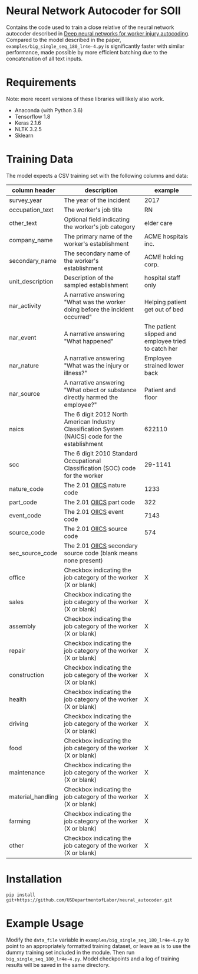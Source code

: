 # Neural Network Autocoder for SOII

Contains the code used to train a close relative of the neural network autocoder
described in [Deep neural networks for worker injury autocoding](https://www.bls.gov/iif/deep-neural-networks.pdf).
Compared to the model described in the paper, `examples/big_single_seq_180_lr4e-4.py`
is significantly faster with similar performance, made possible by more efficient 
batching due to the concatenation of all text inputs.

# Requirements
Note: more recent versions of these libraries will likely also work.
* Anaconda (with Python 3.6)
* Tensorflow 1.8
* Keras 2.1.6
* NLTK 3.2.5
* Sklearn

# Training Data
The model expects a CSV training set with the following columns and data:

| column header | description | example |
|---------------|-------------|---------|
|survey_year|The year of the incident|2017|
|occupation_text| The worker's job title   | RN |
|other_text|Optional field indicating the worker's job category | elder care|
|company_name|The primary name of the worker's establishment | ACME hospitals inc. |
|secondary_name| The secondary name of the worker's establishment | ACME holding corp.|
|unit_description|Description of the sampled establishment| hospital staff only|
|nar_activity|A narrative answering "What was the worker doing before the incident occurred"| Helping patient get out of bed |
|nar_event|A narrative answering "What happened"| The patient slipped and employee tried to catch her|
|nar_nature|A narrative answering "What was the injury or illness?"|Employee strained lower back|
|nar_source|A narrative answering "What obect or substance directly harmed the employee?"|Patient and floor|
|naics|The 6 digit 2012 North American Industry Classification System (NAICS) code for the establishment| 622110|
|soc|The 6 digit 2010 Standard Occupational Classification (SOC) code for the worker | 29-1141|
|nature_code|The 2.01 [OIICS](https://www.bls.gov/iif/oshoiics.htm) nature code| 1233 |
|part_code|The 2.01 [OIICS](https://www.bls.gov/iif/oshoiics.htm) part code| 322 |
|event_code|The 2.01 [OIICS](https://www.bls.gov/iif/oshoiics.htm) event code| 7143 |
|source_code|The 2.01 [OIICS](https://www.bls.gov/iif/oshoiics.htm) source code|574|
|sec_source_code|The 2.01 [OIICS](https://www.bls.gov/iif/oshoiics.htm) secondary source code (blank means none present)||
|office|Checkbox indicating the job category of the worker (X or blank)|X|
|sales|Checkbox indicating the job category of the worker (X or blank)|X|
|assembly|Checkbox indicating the job category of the worker (X or blank)|X|
|repair|Checkbox indicating the job category of the worker (X or blank)|X|
|construction|Checkbox indicating the job category of the worker (X or blank)|X|
|health|Checkbox indicating the job category of the worker (X or blank)|X|
|driving|Checkbox indicating the job category of the worker (X or blank)|X|
|food|Checkbox indicating the job category of the worker (X or blank)|X|
|maintenance|Checkbox indicating the job category of the worker (X or blank)|X|
|material_handling|Checkbox indicating the job category of the worker (X or blank)|X|
|farming|Checkbox indicating the job category of the worker (X or blank)|X|
|other|Checkbox indicating the job category of the worker (X or blank)|X|

# Installation 
`pip install git+https://github.com/USDepartmentofLabor/neural_autocoder.git`

# Example Usage
Modify the `data_file` variable in `examples/big_single_seq_180_lr4e-4.py` to point
to an appropriately formatted training dataset, or leave as is to use the dummy
training set included in the module. Then run `big_single_seq_180_lr4e-4.py`.
Model checkpoints and a log of training results will be saved in the same directory.
